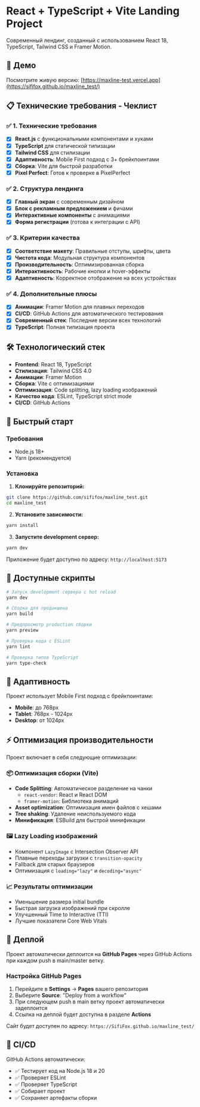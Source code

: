 # React + TypeScript + Vite Landing Project

Современный лендинг, созданный с использованием React 18, TypeScript, Tailwind CSS и Framer Motion.

## 🚀 Демо

Посмотрите живую версию: [https://maxline-test.vercel.app](https://sififox.github.io/maxline_test/)

## 📋 Технические требования - Чеклист

### ✅ 1. Технические требования

- [x] **React.js** с функциональными компонентами и хуками
- [x] **TypeScript** для статической типизации
- [x] **Tailwind CSS** для стилизации
- [x] **Адаптивность**: Mobile First подход с 3+ брейкпоинтами
- [x] **Сборка**: Vite для быстрой разработки
- [x] **Pixel Perfect**: Готов к проверке в PixelPerfect

### ✅ 2. Структура лендинга

- [x] **Главный экран** с современным дизайном
- [x] **Блок с рекламным предложением** и фичами
- [x] **Интерактивные компоненты** с анимациями
- [x] **Форма регистрации** (готова к интеграции с API)

### ✅ 3. Критерии качества

- [x] **Соответствие макету**: Правильные отступы, шрифты, цвета
- [x] **Чистота кода**: Модульная структура компонентов
- [x] **Производительность**: Оптимизированная сборка
- [x] **Интерактивность**: Рабочие кнопки и hover-эффекты
- [x] **Адаптивность**: Корректное отображение на всех устройствах

### ✅ 4. Дополнительные плюсы

- [x] **Анимации**: Framer Motion для плавных переходов
- [x] **CI/CD**: GitHub Actions для автоматического тестирования
- [x] **Современный стек**: Последние версии всех технологий
- [x] **TypeScript**: Полная типизация проекта

## 🛠 Технологический стек

- **Frontend**: React 18, TypeScript
- **Стилизация**: Tailwind CSS 4.0
- **Анимации**: Framer Motion
- **Сборка**: Vite с оптимизациями
- **Оптимизация**: Code splitting, lazy loading изображений
- **Качество кода**: ESLint, TypeScript strict mode
- **CI/CD**: GitHub Actions

## 🚦 Быстрый старт

### Требования

- Node.js 18+ 
- Yarn (рекомендуется)

### Установка

1. **Клонируйте репозиторий:**
```bash
git clone https://github.com/sififox/maxline_test.git
cd maxline_test
```

2. **Установите зависимости:**
```bash
yarn install
```

3. **Запустите development сервер:**
```bash
yarn dev
```

Приложение будет доступно по адресу: `http://localhost:5173`

## 📜 Доступные скрипты

```bash
# Запуск development сервера с hot reload
yarn dev

# Сборка для продакшена
yarn build

# Предпросмотр production сборки
yarn preview

# Проверка кода с ESLint
yarn lint

# Проверка типов TypeScript
yarn type-check
```

## 📱 Адаптивность

Проект использует Mobile First подход с брейкпоинтами:

- **Mobile**: до 768px
- **Tablet**: 768px - 1024px  
- **Desktop**: от 1024px

## ⚡ Оптимизация производительности

Проект включает в себя следующие оптимизации:

### 📦 Оптимизация сборки (Vite)
- **Code Splitting**: Автоматическое разделение на чанки
  - `react-vendor`: React и React DOM
  - `framer-motion`: Библиотека анимаций
- **Asset optimization**: Оптимизация имен файлов с хешами
- **Tree shaking**: Удаление неиспользуемого кода
- **Минификация**: ESBuild для быстрой минификации

### 🖼️ Lazy Loading изображений
- Компонент `LazyImage` с Intersection Observer API
- Плавные переходы загрузки с `transition-opacity`
- Fallback для старых браузеров
- Оптимизация с `loading="lazy"` и `decoding="async"`

### 📈 Результаты оптимизации
- Уменьшение размера initial bundle
- Быстрая загрузка изображений при скролле
- Улучшенный Time to Interactive (TTI)
- Лучшие показатели Core Web Vitals

## 🚀 Деплой

Проект автоматически деплоится на **GitHub Pages** через GitHub Actions при каждом push в main/master ветку.

### Настройка GitHub Pages

1. Перейдите в **Settings** → **Pages** вашего репозитория
2. Выберите **Source**: "Deploy from a workflow"
3. При следующем push в main ветку проект автоматически задеплоится
4. Ссылка на деплой будет доступна в разделе **Actions**

Сайт будет доступен по адресу: `https://SifiFox.github.io/maxline_test/`

## 🧪 CI/CD

GitHub Actions автоматически:

- ✅ Тестирует код на Node.js 18 и 20
- ✅ Проверяет ESLint
- ✅ Проверяет TypeScript
- ✅ Собирает проект
- ✅ Сохраняет артефакты сборки

